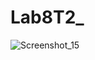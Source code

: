 # Lab8T2_
![Screenshot_15](https://github.com/s1AINT/Lab8T2_/assets/61393303/32090107-d025-49ba-b906-2f93645b832c)
